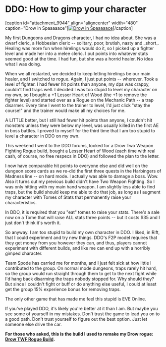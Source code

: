 # DDO: How to gimp your character

[caption id="attachment\_9944" align="aligncenter" width="480" caption="Drow in Spaaaaace"][![](http://westkarana.com/wp-content/uploads/2012/01/ophiga.jpg "Drow in Spaaaaace")](http://westkarana.com/wp-content/uploads/2012/01/ophiga.jpg)[/caption]

My first Dungeons and Dragons character, I had no idea about. She was a dwarf cleric, a Hobbesian cleric -- solitary, poor, brutish, nasty and \_short\_. Healing was more fun when hirelings would do it, so I picked up a fighter level and made her into a melee cleric. I put points into whatever stats seemed good at the time. I had fun, but she was a horrid healer. No idea what I was doing.

When we all restarted, we decided to keep letting hirelings be our main healer, and I switched to rogue. Again, I just put points -- wherever. Took a level of fighter. I had fewer hit points than anyone, my dps was crappy, couldn't find traps well. I decided I was too stupid to level my character on my own, so I bought a +1 Lesser Heart of Wood (the +1 to remove the fighter level) and started over as a Rogue on the Mechanic Path -- a trap disarmer. Every time I went to the trainer to level, I'd just click "stay the course!" and the trainer would make all my choices for me.

A LITTLE better, but I still had fewer hit points than anyone, I couldn't hit monsters unless they were below my level, was usually killed in the first AE in boss battles. I proved to myself for the third time that I am too stupid to level a character in DDO on my own.

This weekend I went to the DDO forums, looked for a Drow Two Weapon Fighting Rogue build, bought a Lesser Heart of Wood (each time with real cash, of course, no free respecs in DDO) and followed the plan to the letter.

I now have comparable hit points to everyone else and did well on the dungeon score cards as we re-did the first three quests in the Harbingers of Madness line -- on hard mode. I actually was able to damage a boss. Wow. Also it turns out my previous build didn't have Two Weapon Fighting. So I was only hitting with my main hand weapon. I am slightly less able to find traps, but the build should keep me able to do that job, as long as I augment my character with Tomes of Stats that permanently raise your characteristics.

In DDO, it is required that you "eat" tomes to raise your stats. There's a sale now on a Tome that will raise ALL stats three points -- but it costs $35 and I just don't think it's worth it.

So anyway. I am too stupid to build my own character in DDO. I liked, in Rift, that I could experiment and try new things. DDO's F2P model requires that they get money from you however they can, and thus, players cannot experiment with different builds, and like me can end up with a horribly gimped character.

Team Spode has carried me for months, and I just felt sick at how little I contributed to the group. On normal mode dungeons, traps rarely hit hard, so the group would run straight through them to get to the next fight while I'd hang back disarming the traps nobody stopped for. Why should they? But since I couldn't fight or buff or do anything else useful, I could at least get the group 15% experience bonus for removing traps.

The only other game that has made me feel this stupid is EVE Online.

If you've played DDO, it's likely you're better at it than I am. But maybe you see some of yourself in my mistakes. Don't trust the game to lead you on to a good path. Don't trust yourself to figure out the best option. Just let someone else drive the car.

**For those who asked, this is the build I used to remake my Drow rogue: [Drow TWF Rogue Build](http://my.ddo.com/velluminous/2011/03/28/drow-twf-rogue-build/ "Drow TWF Rogue Build").**
